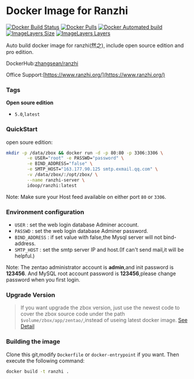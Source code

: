 # Docker Image for Ranzhi
[![Docker Build Status](https://img.shields.io/docker/build/idoop/zentao.svg)](https://hub.docker.com/r/idoop/zentao/)
[![Docker Pulls](https://img.shields.io/docker/pulls/idoop/zentao.svg)](https://hub.docker.com/r/idoop/zentao/)
[![Docker Automated build](https://img.shields.io/docker/automated/idoop/zentao.svg)](https://hub.docker.com/r/idoop/zentao/)
[![ImageLayers Size](https://img.shields.io/imagelayers/image-size/idoop/zentao/latest.svg)](https://hub.docker.com/r/idoop/zentao/)
[![ImageLayers Layers](https://img.shields.io/imagelayers/layers/idoop/zentao/latest.svg)](https://hub.docker.com/r/idoop/zentao/)

Auto build docker image for ranzhi(然之), include open source edition and pro edition.

DockerHub:[zhangsean/ranzhi](https://hub.docker.com/r/zhangsean/ranzhi/)

Office Support:[https://www.ranzhi.org/](https://www.ranzhi.org/)

### Tags

**Open soure edition**

- `5.0`,`latest`

### QuickStart

open soure edition:
``` bash
mkdir -p /data/zbox && docker run -d -p 80:80 -p 3306:3306 \
        -e USER="root" -e PASSWD="password" \
        -e BIND_ADDRESS="false" \
        -e SMTP_HOST="163.177.90.125 smtp.exmail.qq.com" \
        -v /data/zbox/:/opt/zbox/ \
        --name ranzhi-server \
        idoop/ranzhi:latest
```

Note: Make sure your Host feed available on either port `80` or `3306`.

### Environment configuration

* `USER` : set the web login database Adminer account.
* `PASSWD` : set the web login database Adminer password. 
* `BIND_ADDRESS` : if set value with false,the Mysql server will not bind-address.
* `SMTP_HOST` : set the smtp server IP and host.(If can't send mail,it will be helpful.)

Note: The zentao administrator account is **admin**,and init password is **123456**.
      And MySQL root account password is **123456**,please change password when you first login.

### Upgrade Version

> If you want upgrade the zbox version, just use the newest code to cover the zbox source code under the path `$volume/zbox/app/zentao/`,instead of useing latest docker image.
> [See Detail](https://www.zentao.net/book/zentaopmshelp/67.html)

### Building the image

Clone this git,modify `Dockerfile` or `docker-entrypoint` if you want.
Then execute the following command:

```bash
docker build -t ranzhi .
```
